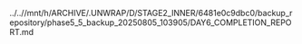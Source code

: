 ../..//mnt/h/ARCHIVE/.UNWRAP/D/STAGE2_INNER/6481e0c9dbc0/backup_repository/phase5_5_backup_20250805_103905/DAY6_COMPLETION_REPORT.md